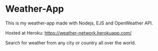 # Weather-App

This is my weather-app made with Nodejs, EJS and OpenWeather API.

Hosted at Heroku: https://weather-network.herokuapp.com/

Search for weather from any city or country all over the world.
